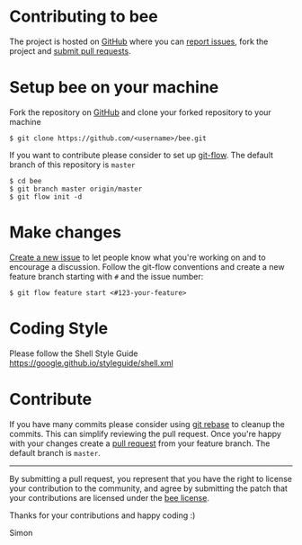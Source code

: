 Contributing to bee
===================

The project is hosted on [GitHub](https://github.com/sschmid/bee) where
you can [report issues](https://github.com/sschmid/bee/issues), fork the project
and [submit pull requests](https://github.com/sschmid/bee/pulls).

Setup bee on your machine
=========================

Fork the repository on [GitHub](https://github.com/sschmid/bee) and clone your forked repository to your machine

```
$ git clone https://github.com/<username>/bee.git
````

If you want to contribute please consider to set up [git-flow](https://github.com/nvie/gitflow).
The default branch of this repository is `master`

```
$ cd bee
$ git branch master origin/master
$ git flow init -d
```


Make changes
============

[Create a new issue](https://github.com/sschmid/bee/issues/new) to let people know what you're working on
and to encourage a discussion. Follow the git-flow conventions and create a new feature branch
starting with `#` and the issue number:

```
$ git flow feature start <#123-your-feature>
```

Coding Style
============

Please follow the Shell Style Guide
https://google.github.io/styleguide/shell.xml


Contribute
==========

If you have many commits please consider using [git rebase](https://git-scm.com/docs/git-rebase) to cleanup the commits.
This can simplify reviewing the pull request. Once you're happy with your changes
create a [pull request](https://github.com/sschmid/bee/pulls) from your feature branch. The default branch is `master`.

---

By submitting a pull request, you represent that you have the right to license your contribution to the community,
and agree by submitting the patch that your contributions are licensed
under the [bee license](https://github.com/sschmid/bee/blob/master/LICENSE.txt).

Thanks for your contributions and happy coding :)

Simon
